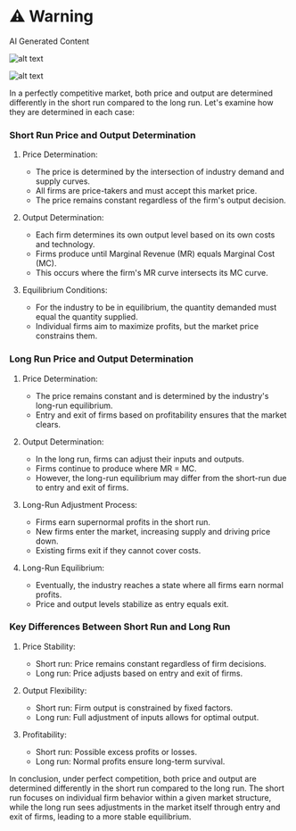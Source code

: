 <div class="warning"><h1>⚠️ Warning</h1><span>AI Generated Content</span></div>


![alt text](/AskNerus/FrontEnd/Images/CAEC353_6_1_1.png)

![alt text](/AskNerus/FrontEnd/Images/CAEC353_6_1_2.png)

In a perfectly competitive market, both price and output are determined differently in the short run compared to the long run. Let's examine how they are determined in each case:

### Short Run Price and Output Determination

1. Price Determination:
   - The price is determined by the intersection of industry demand and supply curves.
   - All firms are price-takers and must accept this market price.
   - The price remains constant regardless of the firm's output decision.

2. Output Determination:
   - Each firm determines its own output level based on its own costs and technology.
   - Firms produce until Marginal Revenue (MR) equals Marginal Cost (MC).
   - This occurs where the firm's MR curve intersects its MC curve.

3. Equilibrium Conditions:
   - For the industry to be in equilibrium, the quantity demanded must equal the quantity supplied.
   - Individual firms aim to maximize profits, but the market price constrains them.

### Long Run Price and Output Determination

1. Price Determination:
   - The price remains constant and is determined by the industry's long-run equilibrium.
   - Entry and exit of firms based on profitability ensures that the market clears.

2. Output Determination:
   - In the long run, firms can adjust their inputs and outputs.
   - Firms continue to produce where MR = MC.
   - However, the long-run equilibrium may differ from the short-run due to entry and exit of firms.

3. Long-Run Adjustment Process:
   - Firms earn supernormal profits in the short run.
   - New firms enter the market, increasing supply and driving price down.
   - Existing firms exit if they cannot cover costs.

4. Long-Run Equilibrium:
   - Eventually, the industry reaches a state where all firms earn normal profits.
   - Price and output levels stabilize as entry equals exit.

### Key Differences Between Short Run and Long Run

1. Price Stability:
   - Short run: Price remains constant regardless of firm decisions.
   - Long run: Price adjusts based on entry and exit of firms.

2. Output Flexibility:
   - Short run: Firm output is constrained by fixed factors.
   - Long run: Full adjustment of inputs allows for optimal output.

3. Profitability:
   - Short run: Possible excess profits or losses.
   - Long run: Normal profits ensure long-term survival.

In conclusion, under perfect competition, both price and output are determined differently in the short run compared to the long run. The short run focuses on individual firm behavior within a given market structure, while the long run sees adjustments in the market itself through entry and exit of firms, leading to a more stable equilibrium.

